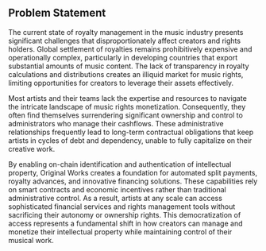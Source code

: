 ## Problem Statement


The current state of royalty management in the music industry presents significant challenges that disproportionately affect creators and rights holders. Global settlement of royalties remains prohibitively expensive and operationally complex, particularly in developing countries that export substantial amounts of music content. The lack of transparency in royalty calculations and distributions creates an illiquid market for music rights, limiting opportunities for creators to leverage their assets effectively.

Most artists and their teams lack the expertise and resources to navigate the intricate landscape of music rights monetization. Consequently, they often find themselves surrendering significant ownership and control to administrators who manage their cashflows. These administrative relationships frequently lead to long-term contractual obligations that keep artists in cycles of debt and dependency, unable to fully capitalize on their creative work.

By enabling on-chain identification and authentication of intellectual property, Original Works creates a foundation for automated split payments, royalty advances, and innovative financing solutions. These capabilities rely on smart contracts and economic incentives rather than traditional administrative control. As a result, artists at any scale can access sophisticated financial services and rights management tools without sacrificing their autonomy or ownership rights. This democratization of access represents a fundamental shift in how creators can manage and monetize their intellectual property while maintaining control of their musical work.
